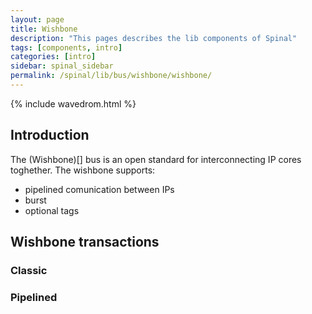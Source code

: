 ```yaml
---
layout: page
title: Wishbone
description: "This pages describes the lib components of Spinal"
tags: [components, intro]
categories: [intro]
sidebar: spinal_sidebar
permalink: /spinal/lib/bus/wishbone/wishbone/
---
```


{% include wavedrom.html %}




## Introduction
The (Wishbone)[] bus is an open standard for interconnecting IP cores toghether.
The wishbone supports:

- pipelined comunication between IPs
- burst
- optional tags

## Wishbone transactions


### Classic

<script type="WaveDrom">
{signal: [
  {name:'clk',         wave: 'p...' },
  {name:'WE',          wave: 'x1.x' },
  {name:'CYC',		   wave: '01.0' },
  {name:'STB',		   wave: '01.0' },
  {name:'ACK',		   wave: '0.10' },
  {name:'ADR',    	   wave: 'x2.x', data: 'addr' },
  {name:'DAT_MOSI',    wave: 'x2x.', data: 'data' },
  {name:'DAT_MISO',    wave: 'x...' },
],
 head:{
   text:'',
   tick:0,
 },
 foot:{
   text:'Wishbone Classic Write',
   }
}
</script>


<script type="WaveDrom">
{signal: [
  {name:'clk',         wave: 'p...' },
  {name:'WE',          wave: 'x0.x' },
  {name:'CYC',		   wave: '01.0' },
  {name:'STB',		   wave: '01.0' },
  {name:'ACK',		   wave: '0.10' },
  {name:'ADR',    	   wave: 'x2.x', data: 'addr' },
  {name:'DAT_MOSI',    wave: 'x...' },
  {name:'DAT_MISO',    wave: 'x.2x', data: 'data' },
],
 head:{
   text:'',
   tick:0,
 },
 foot:{
   text:'Wishbone Classic Read',
   }
}
</script>

### Pipelined

<script type="WaveDrom">
{signal: [
  {name:'clk',         wave: 'p...' },
  {name:'WE',          wave: 'x0.x' },
  {name:'CYC',		   wave: '01.0' },
  {name:'STB',		   wave: '010.' },
  {name:'ACK',		   wave: '0.10' },
  {name:'ADR',    	   wave: 'x2.x', data: 'addr' },
  {name:'DAT_MOSI',    wave: 'x2x.', data: 'data'  },
  {name:'DAT_MISO',    wave: 'x...'},
],
 head:{
   text:'',
   tick:0,
 },
 foot:{
   text:'Wishbone Classic pipelined write',
   }
}
</script>


<script type="WaveDrom">
{signal: [
  {name:'clk',         wave: 'p...' },
  {name:'WE',          wave: 'x0.x' },
  {name:'CYC',		   wave: '01.0' },
  {name:'STB',		   wave: '010.' },
  {name:'ACK',		   wave: '0.10' },
  {name:'ADR',    	   wave: 'x2.x', data: 'addr' },
  {name:'DAT_MOSI',    wave: 'x...'  },
  {name:'DAT_MISO',    wave: 'x.2x', data: 'data'},
],
 head:{
   text:'',
   tick:0,
 },
 foot:{
   text:'Wishbone Classic pipelined read',
   }
}
</script>